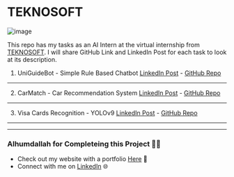 # TEKNOSOFT
![image](https://media.licdn.com/dms/image/D4D0BAQEN1yMRzK8I9A/company-logo_200_200/0/1707946009207?e=1723680000&v=beta&t=shLvbfPgoJ1_Yh1fZ2pkESLvGyWmLSDrAo-dq-9Bpe8)

This repo has my tasks as an AI Intern at the virtual internship from [TEKNOSOFT](https://www.linkedin.com/company/teknosoft/?lipi=urn%3Ali%3Apage%3Ad_flagship3_search_srp_all%3BPmwNto5xR8eeptTmr%2BDE3w%3D%3D). I will share GitHub Link and LinkedIn Post for each task to look at its description.

1) UniGuideBot - Simple Rule Based Chatbot
[LinkedIn Post](https://www.linkedin.com/posts/abdelrahmaneldaba_chatbot-ai-aiinternship-activity-7188642154674536448-kwpQ?utm_source=share&utm_medium=member_desktop) - [GitHub Repo](https://github.com/Abdelrahman47-code/UniGuideBot)

---

2) CarMatch - Car Recommendation System
[LinkedIn Post](https://www.linkedin.com/posts/abdelrahmaneldaba_carmatch-carrecommendationsystem-ai-activity-7192695498917498881-rXbh?utm_source=share&utm_medium=member_desktop) - [GitHub Repo](https://github.com/Abdelrahman47-code/Car-Recommendation-System)

---

3) Visa Cards Recognition - YOLOv9
[LinkedIn Post](https://www.linkedin.com/posts/abdelrahmaneldaba_teknosoft-ai-aiinternship-activity-7195823208187498496-aWlD?utm_source=share&utm_medium=member_desktop) - [GitHub Repo](https://github.com/Abdelrahman47-code/Visa-Card-Recognition)

---
---

### Alhumdallah for Completeing this Project 🤲🙏

- Check out my website with a portfolio [Here](https://sites.google.com/view/abdelrahman-eldaba110) 🌟
- Connect with me on [LinkedIn](https://www.linkedin.com/in/abdelrahmaneldaba) 🌐
